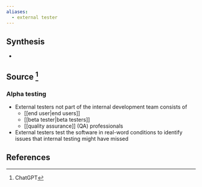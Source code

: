 ```yaml
---
aliases:
  - external tester
---
```

## Synthesis
- 
## Source [^1]
### Alpha testing
- External testers not part of the internal development team consists of
	- [[end user|end users]]
	- [[beta tester|beta testers]]
	- [[quality assurance]] (QA) professionals 
- External testers test the software in real-word conditions to identify issues that internal testing might have missed
## References

[^1]: ChatGPT